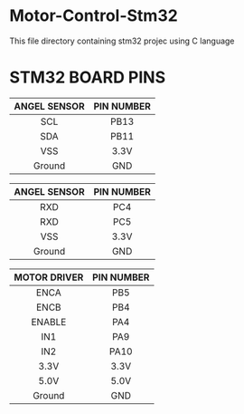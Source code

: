 # Motor-Control-Stm32 
This file directory containing stm32 projec using C language
# STM32 BOARD PINS

|   ANGEL SENSOR   |    PIN NUMBER    |
|:----------------:|:----------------:|
|SCL               |      PB13        |
|SDA               |      PB11        |
|VSS               |      3.3V        |
|Ground            |      GND         |

|   ANGEL SENSOR   |    PIN NUMBER    |
|:----------------:|:----------------:|
|RXD               |      PC4         |
|RXD               |      PC5         |
|VSS               |      3.3V        |
|Ground            |      GND         |

|   MOTOR DRIVER   |    PIN NUMBER    |
|:----------------:|:----------------:|
|ENCA              |      PB5         |
|ENCB              |      PB4         |
|ENABLE            |      PA4         |
|IN1               |      PA9         |
|IN2               |      PA10        |
|3.3V              |      3.3V        |
|5.0V              |      5.0V        |
|Ground            |      GND         |